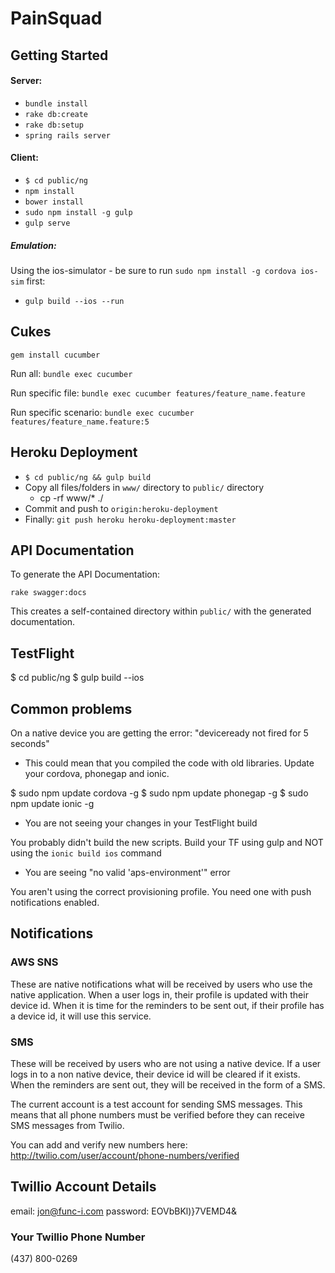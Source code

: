 # PainSquad

## Getting Started

#### Server:

- `bundle install`
- `rake db:create`
- `rake db:setup`
- `spring rails server`

#### Client:

- `$ cd public/ng`
- `npm install`
- `bower install`
- `sudo npm install -g gulp`
- `gulp serve`

##### Emulation:

Using the ios-simulator - be sure to run `sudo npm install -g cordova ios-sim` first:

- `gulp build --ios --run`


## Cukes

`gem install cucumber`

Run all: `bundle exec cucumber`

Run specific file: `bundle exec cucumber features/feature_name.feature`

Run specific scenario: `bundle exec cucumber features/feature_name.feature:5`


## Heroku Deployment

- `$ cd public/ng && gulp build`
- Copy all files/folders in `www/` directory to `public/` directory
  - cp -rf www/* ./
- Commit and push to `origin:heroku-deployment`
- Finally: `git push heroku heroku-deployment:master`

## API Documentation

To generate the API Documentation:

`rake swagger:docs`

This creates a self-contained directory within `public/` with the generated documentation.

## TestFlight

$ cd public/ng
$ gulp build --ios

## Common problems

On a native device you are getting the error: "deviceready not fired for 5 seconds"

* This could mean that you compiled the code with old libraries.  Update your cordova, phonegap and ionic.

$ sudo npm update cordova -g
$ sudo npm update phonegap -g
$ sudo npm update ionic -g

* You are not seeing your changes in your TestFlight build

You probably didn't build the new scripts.  Build your TF using gulp and NOT using the `ionic build ios` command

* You are seeing "no valid 'aps-environment'" error

You aren't using the correct provisioning profile.  You need one with push notifications enabled.

## Notifications

### AWS SNS

These are native notifications what will be received by users who use the native application.  When a user logs in, their profile is updated with their device id.  When it is time for the reminders to be sent out, if their profile has a device id, it will use this service.

### SMS

These will be received by users who are not using a native device.  If a user logs in to a non native device, their device id will be cleared if it exists.  When the reminders are sent out, they will be received in the form of a SMS.

The current account is a test account for sending SMS messages.  This means that all phone numbers must be verified before they can receive SMS messages from Twilio.

You can add and verify new numbers here: http://twilio.com/user/account/phone-numbers/verified

## Twillio Account Details

email: jon@func-i.com
password: EOVbBKl)}7VEMD4&

### Your Twillio Phone Number

(437) 800-0269
